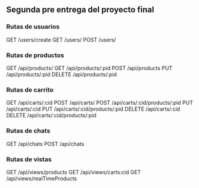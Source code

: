 ## Segunda pre entrega del proyecto final

### Rutas de usuarios

GET  /users/create
GET  /users/
POST /users/

### Rutas de productos

GET     /api/products/
GET     /api/products/:pid
POST    /api/products
PUT     /api/products/:pid
DELETE  /api/products/:pid

### Rutas de carrito

GET    /api/carts/:cid
POST   /api/carts/
POST   /api/carts/:cid/products/:pid
PUT    /api/carts/:cid
PUT    /api/carts/:cid/products/:pid
DELETE /api/carts/:cid
DELETE /api/carts/:cid/products/:pid

### Rutas de chats

GET     /api/chats
POST    /api/chats

### Rutas de vistas

GET     /api/views/products
GET     /api/views/carts:cid
GET     /api/views/realTimeProducts